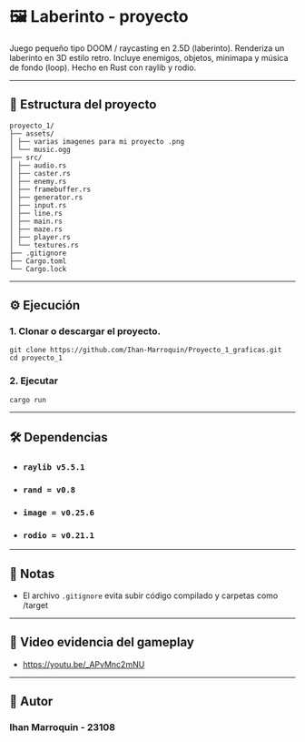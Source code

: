 # 🖼️ Laberinto - proyecto

Juego pequeño tipo DOOM / raycasting en 2.5D (laberinto). Renderiza un laberinto en 3D estilo retro. Incluye enemigos, objetos, minimapa y música de fondo (loop). Hecho en Rust con raylib y rodio.

---

## 📁 Estructura del proyecto

```
proyecto_1/ 
├── assets/ 
│ ├── varias imagenes para mi proyecto .png 
│ └── music.ogg 
├── src/ 
│ ├── audio.rs 
│ ├── caster.rs 
│ ├── enemy.rs 
│ ├── framebuffer.rs 
│ ├── generator.rs 
│ ├── input.rs 
│ ├── line.rs 
│ ├── main.rs 
│ ├── maze.rs 
│ ├── player.rs 
│ └── textures.rs 
├── .gitignore
├── Cargo.toml
└── Cargo.lock
```


---

## ⚙️ Ejecución

### 1. Clonar o descargar el proyecto.

```
git clone https://github.com/Ihan-Marroquin/Proyecto_1_graficas.git
cd proyecto_1
```

### 2. Ejecutar
```
cargo run
```
--- 

## 🛠️ Dependencias
- ### `raylib v5.5.1`
- ### `rand = v0.8`
- ### `image = v0.25.6`
- ### `rodio = v0.21.1`

--- 

## 📄 Notas
- El archivo `.gitignore` evita subir código compilado y carpetas como /target

--- 
## 👾 Video evidencia del gameplay
- https://youtu.be/_APvMnc2mNU

---
## 🤖 Autor
### Ihan Marroquin - 23108

